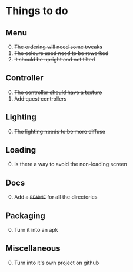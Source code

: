 # Things to do

## Menu
0. <s>The ordering will need some tweaks</s>
0. <s>The colours used need to be reworked</s>
0. <s>It should be upright and not tilted</s>

## Controller
0. <s>The controller should have a texture</s>
0. <s>Add quest controllers</s>

## Lighting
0. <s>The lighting needs to be more diffuse</s>

## Loading
0. Is there a way to avoid the non-loading screen

## Docs
0. <s>Add a `README` for all the directories</s>

## Packaging
0. Turn it into an apk

## Miscellaneous
0. Turn into it's own project on github
